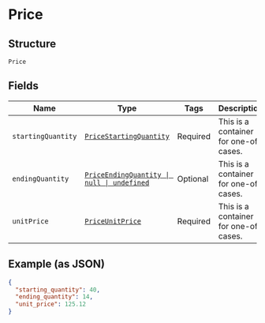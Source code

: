 
# Price

## Structure

`Price`

## Fields

| Name | Type | Tags | Description |
|  --- | --- | --- | --- |
| `startingQuantity` | [`PriceStartingQuantity`](../../doc/models/containers/price-starting-quantity.md) | Required | This is a container for one-of cases. |
| `endingQuantity` | [`PriceEndingQuantity \| null \| undefined`](../../doc/models/containers/price-ending-quantity.md) | Optional | This is a container for one-of cases. |
| `unitPrice` | [`PriceUnitPrice`](../../doc/models/containers/price-unit-price.md) | Required | This is a container for one-of cases. |

## Example (as JSON)

```json
{
  "starting_quantity": 40,
  "ending_quantity": 14,
  "unit_price": 125.12
}
```

